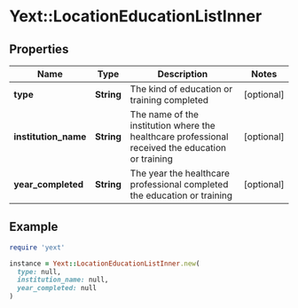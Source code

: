# Yext::LocationEducationListInner

## Properties

| Name | Type | Description | Notes |
| ---- | ---- | ----------- | ----- |
| **type** | **String** | The kind of education or training completed | [optional] |
| **institution_name** | **String** | The name of the institution where the healthcare professional received the education or training | [optional] |
| **year_completed** | **String** | The year the healthcare professional completed the education or training | [optional] |

## Example

```ruby
require 'yext'

instance = Yext::LocationEducationListInner.new(
  type: null,
  institution_name: null,
  year_completed: null
)
```

